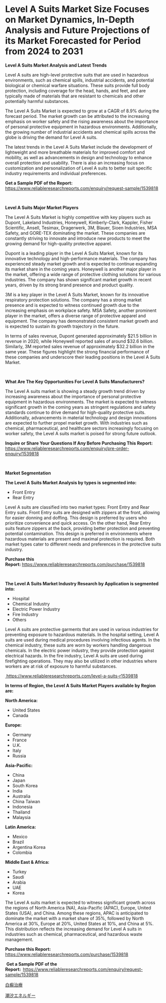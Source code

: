 <p><h1>Level A Suits Market Size Focuses on Market Dynamics, In-Depth Analysis and Future Projections of its Market Forecasted for Period from 2024 to 2031</h1></p><p><strong>Level A Suits Market Analysis and Latest Trends</strong></p>
<p><p>Level A suits are high-level protective suits that are used in hazardous environments, such as chemical spills, industrial accidents, and potential biological or chemical warfare situations. These suits provide full body protection, including coverage for the head, hands, and feet, and are typically made of materials that are resistant to chemicals and other potentially harmful substances.</p><p>The Level A Suits Market is expected to grow at a CAGR of 8.9% during the forecast period. The market growth can be attributed to the increasing emphasis on worker safety and the rising awareness about the importance of personal protective equipment in hazardous environments. Additionally, the growing number of industrial accidents and chemical spills across the globe is driving the demand for Level A suits.</p><p>The latest trends in the Level A Suits Market include the development of lightweight and more breathable materials for improved comfort and mobility, as well as advancements in design and technology to enhance overall protection and usability. There is also an increasing focus on customization and personalization of Level A suits to better suit specific industry requirements and individual preferences.</p></p>
<p><strong>Get a Sample PDF of the Report:&nbsp;</strong> <a href="https://www.reliableresearchreports.com/enquiry/request-sample/1539818">https://www.reliableresearchreports.com/enquiry/request-sample/1539818</a></p>
<p>&nbsp;</p>
<p><strong>Level A Suits Major Market Players</strong></p>
<p><p>The Level A Suits Market is highly competitive with key players such as Dupont, Lakeland Industries, Honeywell, Kimberly-Clark, Kappler, Fisher Scientific, Ansell, Tesimax, Dragerwerk, 3M, Blauer, Sioen Industries, MSA Safety, and GORE-TEX dominating the market. These companies are constantly striving to innovate and introduce new products to meet the growing demand for high-quality protective apparel.</p><p>Dupont is a leading player in the Level A Suits Market, known for its innovative technology and high-performance materials. The company has experienced steady market growth and is expected to continue expanding its market share in the coming years. Honeywell is another major player in the market, offering a wide range of protective clothing solutions for various industries. The company has shown significant market growth in recent years, driven by its strong brand presence and product quality.</p><p>3M is a key player in the Level A Suits Market, known for its innovative respiratory protection solutions. The company has a strong market presence and is expected to witness continued growth due to the increasing emphasis on workplace safety. MSA Safety, another prominent player in the market, offers a diverse range of protective apparel and equipment. The company has demonstrated consistent market growth and is expected to sustain its growth trajectory in the future.</p><p>In terms of sales revenue, Dupont generated approximately $21.5 billion in revenue in 2020, while Honeywell reported sales of around $32.6 billion. Similarly, 3M reported sales revenue of approximately $32.2 billion in the same year. These figures highlight the strong financial performance of these companies and underscore their leading positions in the Level A Suits Market.</p></p>
<p>&nbsp;</p>
<p><strong>What Are The Key Opportunities For Level A Suits Manufacturers?</strong></p>
<p><p>The Level A suits market is showing a steady growth trend driven by increasing awareness about the importance of personal protective equipment in hazardous environments. The market is expected to witness significant growth in the coming years as stringent regulations and safety standards continue to drive demand for high-quality protective suits. Additionally, advancements in material technology and design innovations are expected to further propel market growth. With industries such as chemical, pharmaceutical, and healthcare sectors increasingly focusing on worker safety, the Level A suits market is poised for strong future outlook.</p></p>
<p><strong>Inquire or Share Your Questions If Any Before Purchasing This Report:</strong> <a href="https://www.reliableresearchreports.com/enquiry/pre-order-enquiry/1539818">https://www.reliableresearchreports.com/enquiry/pre-order-enquiry/1539818</a></p>
<p>&nbsp;</p>
<p><strong>Market Segmentation</strong></p>
<p><strong>The Level A Suits Market Analysis by types is segmented into:</strong></p>
<p><ul><li>Front Entry</li><li>Rear Entry</li></ul></p>
<p><p>Level A suits are classified into two market types: Front Entry and Rear Entry suits. Front Entry suits are designed with zippers at the front, allowing for easier donning and doffing. This design is preferred by users who prioritize convenience and quick access. On the other hand, Rear Entry suits feature zippers at the back, providing better protection and preventing potential contamination. This design is preferred in environments where hazardous materials are present and maximal protection is required. Both market types cater to different needs and preferences in the protective suits industry.</p></p>
<p><strong>Purchase this Report:&nbsp;</strong><a href="https://www.reliableresearchreports.com/purchase/1539818">https://www.reliableresearchreports.com/purchase/1539818</a></p>
<p>&nbsp;</p>
<p><strong>The Level A Suits Market Industry Research by Application is segmented into:</strong></p>
<p><ul><li>Hospital</li><li>Chemical Industry</li><li>Electric Power Industry</li><li>Fire Industry</li><li>Others</li></ul></p>
<p><p>Level A suits are protective garments that are used in various industries for preventing exposure to hazardous materials. In the hospital setting, Level A suits are used during medical procedures involving infectious agents. In the chemical industry, these suits are worn by workers handling dangerous chemicals. In the electric power industry, they provide protection against electrical hazards. In the fire industry, Level A suits are used during firefighting operations. They may also be utilized in other industries where workers are at risk of exposure to harmful substances.</p></p>
<p><a href="https://www.reliableresearchreports.com/level-a-suits-r1539818">&nbsp;https://www.reliableresearchreports.com/level-a-suits-r1539818</a></p>
<p><strong>In terms of Region, the Level A Suits Market Players available by Region are:</strong></p>
<p>
    <p> <strong> North America: </strong>
        <ul>
            <li>United States</li>
            <li>Canada</li>
        </ul>
        </p> 
    <p> <strong> Europe: </strong>
        <ul>
            <li>Germany</li>
            <li>France</li>
            <li>U.K.</li>
            <li>Italy</li>
            <li>Russia</li>
        </ul>
        </p> 
    <p> <strong> Asia-Pacific: </strong>
        <ul>
            <li>China</li>
            <li>Japan</li>
            <li>South Korea</li>
            <li>India</li>
            <li>Australia</li>
            <li>China Taiwan</li>
            <li>Indonesia</li>
            <li>Thailand</li>
            <li>Malaysia</li>
        </ul>
        </p> 
    <p> <strong> Latin America: </strong>
        <ul>
            <li>Mexico</li>
            <li>Brazil</li>
            <li>Argentina Korea</li>
            <li>Colombia</li>
        </ul>
        </p> 
    <p> <strong> Middle East & Africa: </strong>
        <ul>
            <li>Turkey</li>
            <li>Saudi</li>
            <li>Arabia</li>
            <li>UAE</li>
            <li>Korea</li>
        </ul>
    </p>
    </p>
<p><p>The Level A suits market is expected to witness significant growth across the regions of North America (NA), Asia-Pacific (APAC), Europe, United States (USA), and China. Among these regions, APAC is anticipated to dominate the market with a market share of 35%, followed by North America at 30%, Europe at 20%, United States at 10%, and China at 5%. This distribution reflects the increasing demand for Level A suits in industries such as chemical, pharmaceutical, and hazardous waste management.</p></p>
<p><strong>Purchase this Report: </strong><a href="https://www.reliableresearchreports.com/purchase/1539818">https://www.reliableresearchreports.com/purchase/1539818</a></p>
<p>&nbsp;<strong>Get a Sample PDF of the Report:&nbsp;&nbsp;</strong><a href="https://www.reliableresearchreports.com/enquiry/request-sample/1539818">https://www.reliableresearchreports.com/enquiry/request-sample/1539818</a></p>
<p><strong></strong></p>
<p><p><a href="https://github.com/DwightHuels1/Market-Research-Report-List-1/blob/main/134108350726.md">白癬治療</a></p><p><a href="https://github.com/tanyaali3/Market-Research-Report-List-1/blob/main/770507450725.md">潮汐エネルギー</a></p></p>